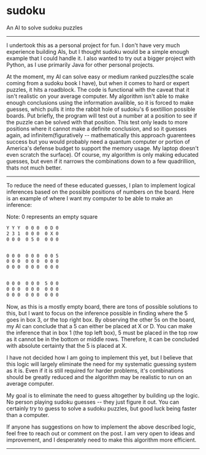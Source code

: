 # sudoku
An AI to solve sudoku puzzles

----------------

I undertook this as a personal project for fun. I don't have very much experience building AIs, but I thought sudoku would be a simple enough example that I could handle it. I also wanted to try out a bigger project with Python, as I use primarily Java for other personal projects. 

At the moment, my AI can solve easy or medium ranked puzzles(the scale coming from a sudoku book I have), but when it comes to hard or expert puzzles, it hits a roadblock. The code is functional with the caveat that it isn't realistic on your average computer. My algorithm isn't able to make enough conclusions using the information availible, so it is forced to make guesses, which pulls it into the rabbit hole of sudoku's 6 sextillion possible boards. Put briefly, the program will test out a number at a position to see if the puzzle can be solved with that position. This test only leads to more positions where it cannot make a definite conclusion, and so it guesses again, ad infinitem(figuratively -- mathematically this approach guarentees success but you would probably need a quantum computer or portion of America's defense budget to support the memory usage. My laptop doesn't even scratch the surface). Of course, my algorithm is only making educated guesses, but even if it narrows the combinations down to a few quadrillion, thats not much better. 

------------------------

To reduce the need of these educated guesses, I plan to implement logical inferences based on the possible positions of numbers on the board. Here is an example of where I want my computer to be able to make an inference:

Note: 0 represents an empty square

```md
Y Y Y  0 0 0  0 D 0
2 3 1  0 0 0  0 X 0
0 0 0  0 5 0  0 0 0


0 0 0  0 0 0  0 0 5
0 0 0  0 0 0  0 0 0
0 0 0  0 0 0  0 0 0


0 0 0  0 0 0  5 0 0
0 0 0  0 0 0  0 0 0
0 0 0  0 0 0  0 0 0
```
Now, as this is a mostly empty board, there are tons of possible solutions to this, but I want to focus on the inference possible in finding where the 5 goes in box 3, or the top right box. By observing the other 5s on the board, my AI can conclude that a 5 can either be placed at X or D. You can make the inference that in box 1 (the top left box), 5 must be placed in the top row as it cannot be in the bottom or middle rows. Therefore, it can be concluded with absolute certainty that the 5 is placed at X.

I have not decided how I am going to implement this yet, but I believe that this logic will largely eliminate the need for my systematic guessing system as it is. Even if it is still required for harder problems, it's combinations should be greatly reduced and the algorithm may be realistic to run on an average computer.

My goal is to eliminate the need to guess altogether by building up the logic. No person playing sudoku guesses -- they just figure it out. You can certainly try to guess to solve a sudoku puzzles, but good luck being faster than a computer. 

If anyone has suggestions on how to implement the above described logic, feel free to reach out or comment on the post. I am very open to ideas and improvement, and I desperately need to make this algorithm more efficient. 

------------------------
